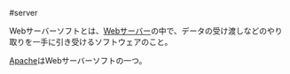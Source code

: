 #server 


Webサーバーソフトとは、[Webサーバー](Webサーバー.md)の中で、データの受け渡しなどのやり取りを一手に引き受けるソフトウェアのこと。

[Apache](Apache.md)はWebサーバーソフトの一つ。
